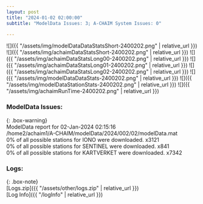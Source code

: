 ```yaml
---
layout: post
title: "2024-01-02 02:00:00"
subtitle: "ModelData Issues: 3; A-CHAIM System Issues: 0"

---
```


![]({{ "/assets/img/modelDataDataStatsShort-2400202.png" | relative_url }})
![]({{ "/assets/img/achaimDataStatsShort-2400202.png" | relative_url }})
![]({{ "/assets/img/achaimDataStatsLong00-2400202.png" | relative_url }})
![]({{ "/assets/img/achaimDataStatsLong01-2400202.png" | relative_url }})
![]({{ "/assets/img/achaimDataStatsLong02-2400202.png" | relative_url }})
![]({{ "/assets/img/modelDataDataStats-2400202.png" | relative_url }})
![]({{ "/assets/img/modelDataStationStats-2400202.png" | relative_url }})
![]({{ "/assets/img/achaimRunTime-2400202.png" | relative_url }})


### ModelData Issues:  
  
{: .box-warning}  
 ModelData report for 02-Jan-2024 02:15:16   
 /home2/achaim1/A-CHAIM/modelData/2024/002/02/modelData.mat   
 0% of all possible stations for IONO were downloaded. x3121   
 0% of all possible stations for SENTINEL were downloaded. x841   
 0% of all possible stations for KARTVERKET were downloaded. x7342   
  


### Logs:  
  
{: .box-note}  
[Logs.zip]({{ "/assets/other/logs.zip" | relative_url }})  
[Log Info]({{ "/logInfo" | relative_url }})  
